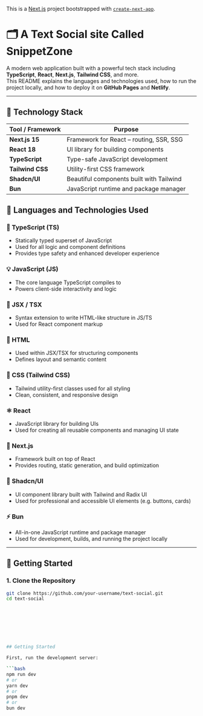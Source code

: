 This is a [Next.js](https://nextjs.org) project bootstrapped with [`create-next-app`](https://nextjs.org/docs/app/api-reference/cli/create-next-app).




# 🗂️ A Text Social site Called SnippetZone


A modern web application built with a powerful tech stack including **TypeScript**, **React**, **Next.js**, **Tailwind CSS**, and more.  
This README explains the languages and technologies used, how to run the project locally, and how to deploy it on **GitHub Pages** and **Netlify**.

---

## 🧱 Technology Stack

| Tool / Framework       | Purpose                                  |
|------------------------|------------------------------------------|
| **Next.js 15**         | Framework for React – routing, SSR, SSG  |
| **React 18**           | UI library for building components       |
| **TypeScript**         | Type-safe JavaScript development         |
| **Tailwind CSS**       | Utility-first CSS framework              |
| **Shadcn/UI**          | Beautiful components built with Tailwind |
| **Bun**                | JavaScript runtime and package manager   |


## 🧰 Languages and Technologies Used

### 📘 TypeScript (TS)
- Statically typed superset of JavaScript
- Used for all logic and component definitions
- Provides type safety and enhanced developer experience

### 💡 JavaScript (JS)
- The core language TypeScript compiles to
- Powers client-side interactivity and logic

### 🧩 JSX / TSX
- Syntax extension to write HTML-like structure in JS/TS
- Used for React component markup

### 🧱 HTML
- Used within JSX/TSX for structuring components
- Defines layout and semantic content

### 🎨 CSS (Tailwind CSS)
- Tailwind utility-first classes used for all styling
- Clean, consistent, and responsive design

### ⚛️ React
- JavaScript library for building UIs
- Used for creating all reusable components and managing UI state

### 🚀 Next.js
- Framework built on top of React
- Provides routing, static generation, and build optimization

### 🎯 Shadcn/UI
- UI component library built with Tailwind and Radix UI
- Used for professional and accessible UI elements (e.g. buttons, cards)

### ⚡ Bun
- All-in-one JavaScript runtime and package manager
- Used for development, builds, and running the project locally

---

## 🚀 Getting Started

### 1. Clone the Repository

```bash
git clone https://github.com/your-username/text-social.git
cd text-social








## Getting Started

First, run the development server:

```bash
npm run dev
# or
yarn dev
# or
pnpm dev
# or
bun dev
```
